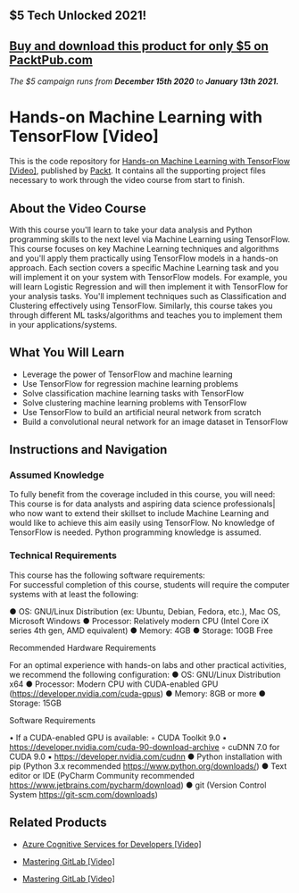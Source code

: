 ## $5 Tech Unlocked 2021!
[Buy and download this product for only $5 on PacktPub.com](https://www.packtpub.com/)
-----
*The $5 campaign         runs from __December 15th 2020__ to __January 13th 2021.__*

# Hands-on Machine Learning with TensorFlow [Video]
This is the code repository for [Hands-on Machine Learning with TensorFlow [Video]](https://www.packtpub.com/big-data-and-business-intelligence/hands-machine-learning-tensorflow-video?utm_source=github&utm_medium=repository&utm_campaign=9781789136999), published by [Packt](https://www.packtpub.com/?utm_source=github). It contains all the supporting project files necessary to work through the video course from start to finish.
## About the Video Course
With this course you'll learn to take your data analysis and Python programming skills to the next level via Machine Learning using TensorFlow. This course focuses on key Machine Learning techniques and algorithms and you'll apply them practically using TensorFlow models in a hands-on approach. Each section covers a specific Machine Learning task and you will implement it on your system with TensorFlow models. For example, you will learn Logistic Regression and will then implement it with TensorFlow for your analysis tasks. You'll implement techniques such as Classification and Clustering effectively using TensorFlow. Similarly, this course takes you through different ML tasks/algorithms and teaches you to implement them in your applications/systems.


<H2>What You Will Learn</H2>
<DIV class=book-info-will-learn-text>
<UL>
<LI>Leverage the power of TensorFlow and machine learning 
<LI>Use TensorFlow for regression machine learning problems 
<LI>Solve classification machine learning tasks with TensorFlow 
<LI>Solve clustering machine learning problems with TensorFlow 
<LI>Use TensorFlow to build an artificial neural network from scratch 
<LI>Build a convolutional neural network for an image dataset in TensorFlow </LI></UL></DIV>

## Instructions and Navigation
### Assumed Knowledge
To fully benefit from the coverage included in this course, you will need:<br/>
This course is for data analysts and aspiring data science professionals| who now want to extend their skillset to include Machine Learning and would like to achieve this aim easily using TensorFlow. No knowledge of TensorFlow is needed. Python programming knowledge is assumed.
### Technical Requirements
This course has the following software requirements:<br/>
For successful completion of this course, students will require the computer systems with at least the following:

●    OS: GNU/Linux Distribution (ex: Ubuntu, Debian, Fedora, etc.), Mac OS, Microsoft Windows
●    Processor: Relatively modern CPU (Intel Core iX series 4th gen,  AMD equivalent)
●    Memory: 4GB
●    Storage: 10GB Free

Recommended Hardware Requirements

For an optimal experience with hands-on labs and other practical activities, we recommend the following configuration:
●    OS: GNU/Linux Distribution x64
●    Processor: Modern CPU with CUDA-enabled GPU (https://developer.nvidia.com/cuda-gpus)
●    Memory: 8GB or more
●    Storage: 15GB

Software Requirements

•    If a CUDA-enabled GPU is available:
◦    CUDA Toolkit 9.0
▪    https://developer.nvidia.com/cuda-90-download-archive
◦    cuDNN 7.0 for CUDA 9.0
▪    https://developer.nvidia.com/cudnn
●    Python installation with pip (Python 3.x recommended https://www.python.org/downloads/)
●    Text editor or IDE (PyCharm Community recommended https://www.jetbrains.com/pycharm/download)
●    git (Version Control System https://git-scm.com/downloads)


## Related Products
* [Azure Cognitive Services for Developers [Video]](https://www.packtpub.com/application-development/azure-cognitive-services-developers-video?utm_source=github&utm_medium=repository&utm_campaign=9781838552565)

* [Mastering GitLab [Video]](https://www.packtpub.com/networking-and-servers/mastering-gitlab-video?utm_source=github&utm_medium=repository&utm_campaign=9781789537642)

* [Mastering GitLab [Video]](https://www.packtpub.com/networking-and-servers/mastering-gitlab-video?utm_source=github&utm_medium=repository&utm_campaign=9781789537642)

